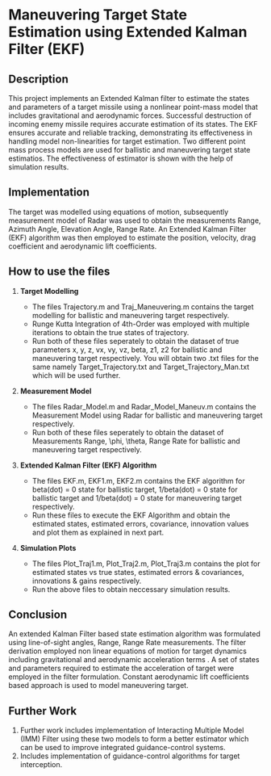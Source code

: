 # Maneuvering Target State Estimation using Extended Kalman Filter (EKF)

## Description
This project implements an Extended Kalman filter to estimate the states and parameters of a target missile using a nonlinear point-mass model that includes gravitational and aerodynamic forces. Successful destruction of incoming enemy missile requires accurate estimation of its states. The EKF ensures accurate and reliable tracking, demonstrating its effectiveness in handling model non-linearities for target estimation. Two different point mass process models are used for ballistic and maneuvering target state estimatios. The effectiveness of estimator is shown with the help of simulation results.

## Implementation
The target was modelled using equations of motion, subsequently measurement model of Radar was used to obtain the measurements Range, Azimuth Angle, Elevation Angle, Range Rate. An Extended Kalman Filter (EKF) algorithm was then employed to estimate the position, velocity, drag coefficient and aerodynamic lift coefficients.

## How to use the files
1. **Target Modelling** 
    - The files Trajectory.m and Traj_Maneuvering.m contains the target modelling for ballistic and maneuvering target respectively.
    - Runge Kutta Integration of 4th-Order was employed with multiple iterations to obtain the true states of trajectory.
    - Run both of these files seperately to obtain the dataset of true parameters x, y, z, vx, vy, vz, beta, z1, z2 for ballistic and maneuvering target respectively. You will obtain two .txt files for the same namely Target_Trajectory.txt and Target_Trajectory_Man.txt which will be used further.

2. **Measurement Model**
    - The files Radar_Model.m and Radar_Model_Maneuv.m contains the Measurement Model using Radar for ballistic and maneuvering target respectively.
    - Run both of these files seperately to obtain the dataset of Measurements Range, \phi, \theta, Range Rate for ballistic and maneuvering target respectively.

3. **Extended Kalman Filter (EKF) Algorithm**
    - The files EKF.m, EKF1.m, EKF2.m contains the EKF algorithm for beta(dot) = 0 state for ballistic target, 1/beta(dot) = 0 state for ballistic target and 1/beta(dot) = 0 state for maneuvering target respectively.
    - Run these files to execute the EKF Algorithm and obtain the estimated states, estimated errors, covariance, innovation values and plot them as explained in next part.

4. **Simulation Plots**
    - The files Plot_Traj1.m, Plot_Traj2.m, Plot_Traj3.m contains the plot for estimated states vs true states, estimated errors & covariances, innovations & gains respectively.
    - Run the above files to obtain neccessary simulation results.

## Conclusion
An extended Kalman Filter based state estimation algorithm was formulated using line-of-sight angles, Range,
Range Rate measurements. The filter derivation employed non linear equations of motion for target dynamics
including gravitational and aerodynamic acceleration terms . A set of states and parameters required to estimate
the acceleration of target were employed in the filter formulation. Constant aerodynamic lift coefficients based
approach is used to model maneuvering target.

## Further Work
1. Further work includes implementation of Interacting Multiple Model (IMM) Filter using these two models to form a better estimator which can be used to improve integrated guidance-control systems.
2. Includes implementation of guidance-control algorithms for target interception.